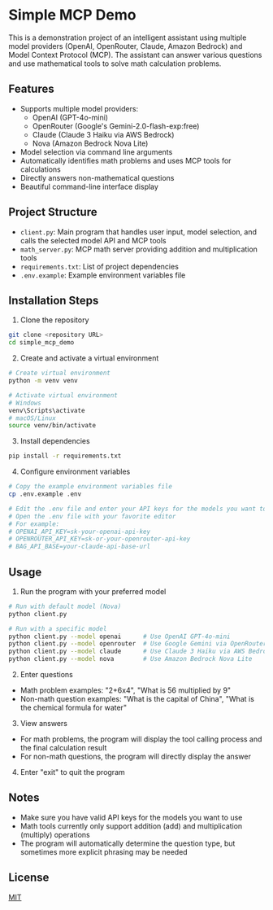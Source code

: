 # Simple MCP Demo

This is a demonstration project of an intelligent assistant using multiple model providers (OpenAI, OpenRouter, Claude, Amazon Bedrock) and Model Context Protocol (MCP). The assistant can answer various questions and use mathematical tools to solve math calculation problems.

## Features

- Supports multiple model providers:
  - OpenAI (GPT-4o-mini)
  - OpenRouter (Google's Gemini-2.0-flash-exp:free)
  - Claude (Claude 3 Haiku via AWS Bedrock)
  - Nova (Amazon Bedrock Nova Lite)
- Model selection via command line arguments
- Automatically identifies math problems and uses MCP tools for calculations
- Directly answers non-mathematical questions
- Beautiful command-line interface display

## Project Structure

- `client.py`: Main program that handles user input, model selection, and calls the selected model API and MCP tools
- `math_server.py`: MCP math server providing addition and multiplication tools
- `requirements.txt`: List of project dependencies
- `.env.example`: Example environment variables file

## Installation Steps

1. Clone the repository

```bash
git clone <repository URL>
cd simple_mcp_demo
```

2. Create and activate a virtual environment

```bash
# Create virtual environment
python -m venv venv

# Activate virtual environment
# Windows
venv\Scripts\activate
# macOS/Linux
source venv/bin/activate
```

3. Install dependencies

```bash
pip install -r requirements.txt
```

4. Configure environment variables

```bash
# Copy the example environment variables file
cp .env.example .env

# Edit the .env file and enter your API keys for the models you want to use
# Open the .env file with your favorite editor
# For example:
# OPENAI_API_KEY=sk-your-openai-api-key
# OPENROUTER_API_KEY=sk-or-your-openrouter-api-key
# BAG_API_BASE=your-claude-api-base-url
```

## Usage

1. Run the program with your preferred model

```bash
# Run with default model (Nova)
python client.py

# Run with a specific model
python client.py --model openai      # Use OpenAI GPT-4o-mini
python client.py --model openrouter  # Use Google Gemini via OpenRouter
python client.py --model claude      # Use Claude 3 Haiku via AWS Bedrock
python client.py --model nova        # Use Amazon Bedrock Nova Lite
```

2. Enter questions

- Math problem examples: "2+6x4", "What is 56 multiplied by 9"
- Non-math question examples: "What is the capital of China", "What is the chemical formula for water"

3. View answers

- For math problems, the program will display the tool calling process and the final calculation result
- For non-math questions, the program will directly display the answer

4. Enter "exit" to quit the program

## Notes

- Make sure you have valid API keys for the models you want to use
- Math tools currently only support addition (add) and multiplication (multiply) operations
- The program will automatically determine the question type, but sometimes more explicit phrasing may be needed

## License

[MIT](LICENSE)
